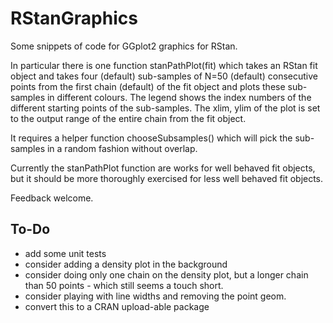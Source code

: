 RStanGraphics
=============

Some snippets of code for GGplot2 graphics for RStan.

In particular there is one function stanPathPlot(fit) which takes an RStan
fit object and takes four (default) sub-samples of N=50 (default) consecutive
points from the first chain (default) of the fit object and plots these
sub-samples in different colours.  The legend shows the index numbers of the 
different starting points of the sub-samples.  The xlim, ylim of the plot is
set to the output range of the entire chain from the fit object.

It requires a helper function chooseSubsamples() which will pick the
sub-samples in a random fashion without overlap.

Currently the stanPathPlot function are works for well behaved fit objects,
but it should be more thoroughly exercised for less well behaved fit objects.

Feedback welcome.

To-Do
-----
* add some unit tests
* consider adding a density plot in the background
* consider doing only one chain on the density plot, but a longer
  chain than 50 points - which still seems a touch short.
* consider playing with line widths and removing the point geom.
* convert this to a CRAN upload-able package